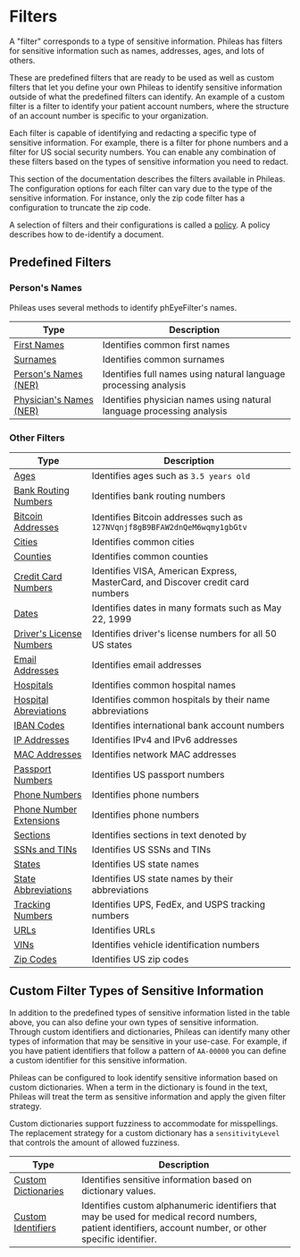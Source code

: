 # Filters

A "filter" corresponds to a type of sensitive information. Phileas has filters for sensitive information such as names, addresses, ages, and lots of others.

These are predefined filters that are ready to be used as well as custom filters that let you define your own Phileas to identify sensitive information outside of what the predefined filters can identify. An example of a custom filter is a filter to identify your patient account numbers, where the structure of an account number is specific to your organization.

Each filter is capable of identifying and redacting a specific type of sensitive information. For example, there is a filter for phone numbers and a filter for US social security numbers. You can enable any combination of these filters based on the types of sensitive information you need to redact.

This section of the documentation describes the filters available in Phileas. The configuration options for each filter can vary due to the type of the sensitive information. For instance, only the zip code filter has a configuration to truncate the zip code.

A selection of filters and their configurations is called a [policy](policies_README.md). A policy describes how to de-identify a document.

## Predefined Filters

### Person's Names

Phileas uses several methods to identify phEyeFilter's names.

| Type                                                                    | Description                                                           |
|-------------------------------------------------------------------------|-----------------------------------------------------------------------|
| [First Names](filters/persons_names/first-names.md)                     | Identifies common first names                                         |
| [Surnames](filters/persons_names/surnames.md)                           | Identifies common surnames                                            |
| [Person's Names (NER)](filters/persons_names/ph-eye)      | Identifies full names using natural language processing analysis      |
| [Physician's Names (NER)](filters/persons_names/physician-names) | Identifies physician names using natural language processing analysis |

### Other Filters

| Type                                                                                                                             | Description                                                                     |
|----------------------------------------------------------------------------------------------------------------------------------|---------------------------------------------------------------------------------|
| [Ages](filters/common_filters/ages.md)                                                                                           | Identifies ages such as `3.5 years old`                                         |
| [Bank Routing Numbers](filters/common_filters/bank-routing-numbers.md.md)                                                        | Identifies bank routing numbers                                                 |
| [Bitcoin Addresses](filters/common_filters/bitcoin-addresses.md)                                                                 | Identifies Bitcoin addresses such as `127NVqnjf8gB9BFAW2dnQeM6wqmy1gbGtv`       |
| [Cities](filters/common_filters/cities.md)                                                                                       | Identifies common cities                                                        |
| [Counties](filters/common_filters/counties.md)                                                                                   | Identifies common counties                                                      |
| [Credit Card Numbers](filters/common_filters/credit-cards.md)                                                                    | Identifies VISA, American Express, MasterCard, and Discover credit card numbers |
| [Dates](filters/common_filters/dates.md)                                                                                         | Identifies dates in many formats such as May 22, 1999                           |
| [Driver's License Numbers](filters/common_filters/drivers-license-numbers.md)                                                    | Identifies driver's license numbers for all 50 US states                        |
| [Email Addresses](filters/common_filters/email-addresses.md)                                                                     | Identifies email addresses                                                      |
| [Hospitals](filters/locations/hospitals.md)                                                                                      | Identifies common hospital names                                                |
| [Hospital Abreviations](filters/locations/hospital-abbreviations.md)                                                             | Identifies common hospitals by their name abbreviations                         |
| [IBAN Codes](filters/common_filters/iban-codes.md)                                                                               | Identifies international bank account numbers                                   |
| [IP Addresses](filters/common_filters/ip-addresses.md)                                                                           | Identifies IPv4 and IPv6 addresses                                              |
| [MAC Addresses](filters/common_filters/mac-addresses.md)                                                                         | Identifies network MAC addresses                                                |
| [Passport Numbers](filters/common_filters/passport-numbers.md)                                                                   | Identifies US passport numbers                                                  |
| [Phone Numbers](filters/common_filters/phone-numbers.md)                                                                         | Identifies phone numbers                                                        |
| [Phone Number Extensions](filters/common_filters/phone-number-extensions.md)                                                     | Identifies phone numbers                                                        |
| [Sections](filters/common_filters/sections.md)                                                                                   | Identifies sections in text denoted by                                          |
| [SSNs and TINs](filters/common_filters/ssns-and-tins.md)                                                                         | Identifies US SSNs and TINs                                                     |
| [States](filters/locations/states.md)                 | Identifies US state names                                    |
| [State Abbreviations](filters/locations/state-abbreviations.md) | Identifies US state names by their abbreviations                                |
| [Tracking Numbers](filters/common_filters/tracking-numbers.md)                                                                   | Identifies UPS, FedEx, and USPS tracking numbers                                |
| [URLs](filters/common_filters/urls.md)                                                                                           | Identifies URLs                                                                 |
| [VINs](filters/common_filters/vins.md)                                                                                           | Identifies vehicle identification numbers                                       |
| [Zip Codes](filters/common_filters/zip-codes.md)                                                                                 | Identifies US zip codes                                                         |

## Custom Filter Types of Sensitive Information

In addition to the predefined types of sensitive information listed in the table above, you can also define your own types of sensitive information. Through custom identifiers and dictionaries, Phileas can identify many other types of information that may be sensitive in your use-case. For example, if you have patient identifiers that follow a pattern of `AA-00000` you can define a custom identifier for this sensitive information.

Phileas can be configured to look identify sensitive information based on custom dictionaries. When a term in the dictionary is found in the text, Phileas will treat the term as sensitive information and apply the given filter strategy.

Custom dictionaries support fuzziness to accommodate for misspellings. The replacement strategy for a custom dictionary has a `sensitivityLevel` that controls the amount of allowed fuzziness.

| Type                                                        | Description                                                                                                                                                |
|-------------------------------------------------------------| ---------------------------------------------------------------------------------------------------------------------------------------------------------- |
| [Custom Dictionaries](filters/custom_filters/dictionary.md) | Identifies sensitive information based on dictionary values.                                                                                               |
| [Custom Identifiers](filters/custom_filters/identifier.md)                         | Identifies custom alphanumeric identifiers that may be used for medical record numbers, patient identifiers, account number, or other specific identifier. |
